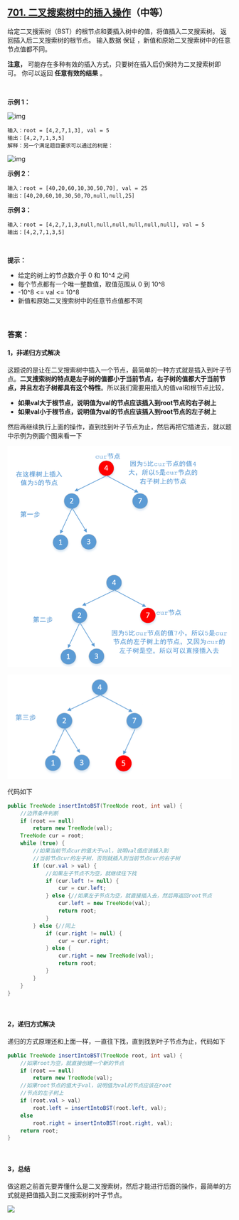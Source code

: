 ## [701. 二叉搜索树中的插入操作](https://leetcode-cn.com/problems/insert-into-a-binary-search-tree/)（中等）

给定二叉搜索树（BST）的根节点和要插入树中的值，将值插入二叉搜索树。 返回插入后二叉搜索树的根节点。 输入数据 保证 ，新值和原始二叉搜索树中的任意节点值都不同。

**注意，** 可能存在多种有效的插入方式，只要树在插入后仍保持为二叉搜索树即可。 你可以返回 **任意有效的结果** 。

 <br/>

**示例 1：**

![img](https://assets.leetcode.com/uploads/2020/10/05/insertbst.jpg)



```
输入：root = [4,2,7,1,3], val = 5
输出：[4,2,7,1,3,5]
解释：另一个满足题目要求可以通过的树是：
```

![img](https://assets.leetcode.com/uploads/2020/10/05/bst.jpg)

**示例 2：**

```
输入：root = [40,20,60,10,30,50,70], val = 25
输出：[40,20,60,10,30,50,70,null,null,25]
```

**示例 3：**

```
输入：root = [4,2,7,1,3,null,null,null,null,null,null], val = 5
输出：[4,2,7,1,3,5]
```

<br/>

**提示：**

- 给定的树上的节点数介于 0 和 10^4 之间
- 每个节点都有一个唯一整数值，取值范围从 0 到 10^8
- -10^8 <= val <= 10^8
- 新值和原始二叉搜索树中的任意节点值都不同



<br/>

### 答案：

#### 1，非递归方式解决

这题说的是让在二叉搜索树中插入一个节点，最简单的一种方式就是插入到叶子节点。**二叉搜索树的特点是左子树的值都小于当前节点，右子树的值都大于当前节点，并且左右子树都具有这个特性**。所以我们需要用插入的值val和根节点比较，



- **如果val大于根节点，说明值为val的节点应该插入到root节点的右子树上**
- **如果val小于根节点，说明值为val的节点应该插入到root节点的左子树上**



然后再继续执行上面的操作，直到找到叶子节点为止，然后再把它插进去，就以题中示例为例画个图来看一下

![](https://raw.githubusercontent.com/sdwwld/algorithms/master/img/leetcode/0701/640.png)



![](https://raw.githubusercontent.com/sdwwld/algorithms/master/img/leetcode/0701/641.png)

代码如下

```java
public TreeNode insertIntoBST(TreeNode root, int val) {
    //边界条件判断
    if (root == null)
        return new TreeNode(val);
    TreeNode cur = root;
    while (true) {
        //如果当前节点cur的值大于val，说明val值应该插入到
        //当前节点cur的左子树，否则就插入到当前节点cur的右子树
        if (cur.val > val) {
            //如果左子节点不为空，就继续往下找
            if (cur.left != null) {
                cur = cur.left;
            } else {//如果左子节点为空，就直接插入去，然后再返回root节点
                cur.left = new TreeNode(val);
                return root;
            }
        } else {//同上
            if (cur.right != null) {
                cur = cur.right;
            } else {
                cur.right = new TreeNode(val);
                return root;
            }
        }
    }
}
```



<br>



#### 2，递归方式解决

递归的方式原理还和上面一样，一直往下找，直到找到叶子节点为止，代码如下

```java
public TreeNode insertIntoBST(TreeNode root, int val) {
    //如果root为空，就直接创建一个新的节点
    if (root == null)
        return new TreeNode(val);
    //如果root节点的值大于val，说明值为val的节点应该在root
    //节点的左子树上
    if (root.val > val)
        root.left = insertIntoBST(root.left, val);
    else
        root.right = insertIntoBST(root.right, val);
    return root;
}
```

<br>

#### 3，总结

做这题之前首先要弄懂什么是二叉搜索树，然后才能进行后面的操作，最简单的方式就是把值插入到二叉搜索树的叶子节点。





 ![](https://img-blog.csdnimg.cn/20200807155236311.png)

####   
